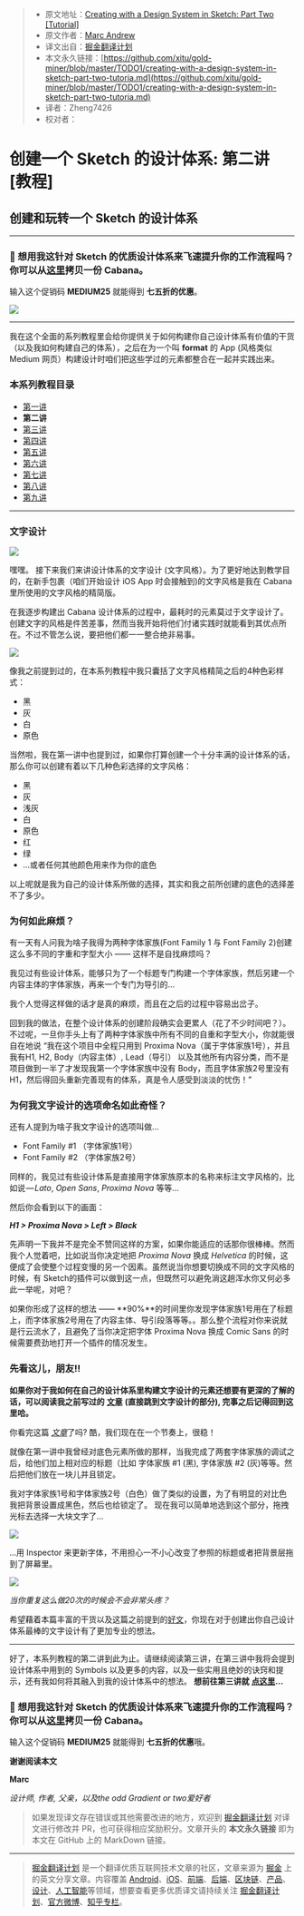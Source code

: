 > * 原文地址：[Creating with a Design System in Sketch: Part Two [Tutorial]](https://medium.com/sketch-app-sources/creating-with-a-design-system-in-sketch-part-two-tutorial-445e0264556a)
> * 原文作者：[Marc Andrew](https://medium.com/@marcandrew?source=post_header_lockup)
> * 译文出自：[掘金翻译计划](https://github.com/xitu/gold-miner)
> * 本文永久链接：[https://github.com/xitu/gold-miner/blob/master/TODO1/creating-with-a-design-system-in-sketch-part-two-tutoria.md](https://github.com/xitu/gold-miner/blob/master/TODO1/creating-with-a-design-system-in-sketch-part-two-tutoria.md)
> * 译者：Zheng7426
> * 校对者：

#  创建一个 Sketch 的设计体系: 第二讲 [教程]

## 创建和玩转一个 Sketch 的设计体系 

* * *

### 🎁 想用我这针对 Sketch 的优质设计体系来飞速提升你的工作流程吗？你可以从[这里](https://kissmyui.com/cabana)拷贝一份 Cabana。

输入这个促销码 **MEDIUM25** 就能得到 **七五折的优惠**。

![](https://cdn-images-1.medium.com/max/800/1*aEcIFESUCKiFVRpssVQTOA.jpeg)

* * *

我在这个全面的系列教程里会给你提供关于如何构建你自己设计体系有价值的干货（以及我如何构建自己的体系），之后在为一个叫 **format** 的 App (风格类似 Medium 网页）构建设计时咱们把这些学过的元素都整合在一起并实践出来。

### 本系列教程目录

*   [第一讲](https://github.com/xitu/gold-miner/blob/master/TODO1/creating-with-a-design-system-in-sketch-part-one-tutorial.md)
*   **第二讲**
*   [第三讲](https://github.com/xitu/gold-miner/blob/master/TODO1/creating-with-a-design-system-in-sketch-part-three-tutorial.md)
*   [第四讲](https://github.com/xitu/gold-miner/blob/master/TODO1/creating-with-a-design-system-in-sketch-part-four-tutorial.md)
*   [第五讲](https://github.com/xitu/gold-miner/blob/master/TODO1/creating-with-a-design-system-in-sketch-part-five-tutorial.md)
*   [第六讲](https://github.com/xitu/gold-miner/blob/master/TODO1/creating-with-a-design-system-in-sketch-part-six-tutorial.md)
*   [第七讲](https://github.com/xitu/gold-miner/blob/master/TODO1/creating-with-a-design-system-in-sketch-part-seven-tutorial.md)
*   [第八讲](https://github.com/xitu/gold-miner/blob/master/TODO1/creating-with-a-design-system-in-sketch-part-eight-tutorial.md)
*   [第九讲](https://github.com/xitu/gold-miner/blob/master/TODO1/creating-with-a-design-system-in-sketch-part-nine-tutorial.md)


* * *

### 文字设计

![](https://cdn-images-1.medium.com/max/800/1*HkYiqCoiWKrqrD_k-FLLQw.jpeg)

嘿嘿。 接下来我们来讲设计体系的文字设计 (文字风格）。为了更好地达到教学目的，在新手包裹（咱们开始设计 iOS App 时会接触到)的文字风格是我在 Cabana 里所使用的文字风格的精简版。

在我逐步构建出 Cabana 设计体系的过程中，最耗时的元素莫过于文字设计了。创建文字的风格是件苦差事，然而当我开始将他们付诸实践时就能看到其优点所在。不过不管怎么说，要把他们都一一整合绝非易事。

![](https://cdn-images-1.medium.com/max/800/1*AJ1Kize1DQ0RLs3cLSiPQA.jpeg)

像我之前提到过的，在本系列教程中我只囊括了文字风格精简之后的4种色彩样式：
- 黑
- 灰
- 白
- 原色

当然啦，我在第一讲中也提到过，如果你打算创建一个十分丰满的设计体系的话，那么你可以创建有着以下几种色彩选择的文字风格：

- 黑
- 灰
- 浅灰
- 白
- 原色
- 红
- 绿
- …或者任何其他颜色用来作为你的底色

以上呢就是我为自己的设计体系所做的选择，其实和我之前所创建的底色的选择差不了多少。

### 为何如此麻烦？

有一天有人问我为啥子我得为两种字体家族(Font Family 1 与 Font Family 2)创建这么多不同的字重和字型大小 —— 这样不是自找麻烦吗？

我见过有些设计体系，能够只为了一个标题专门构建一个字体家族，然后另建一个内容主体的字体家族，再来一个专门为导引的…

我个人觉得这样做的话才是真的麻烦，而且在之后的过程中容易出岔子。

回到我的做法，在整个设计体系的创建阶段确实会更累人（花了不少时间吧？）。不过呢，一旦你手头上有了两种字体家族中所有不同的自重和字型大小，你就能很自在地说 “我在这个项目中全程只用到 Proxima Nova（属于字体家族1号），并且我有H1, H2, Body（内容主体）, Lead（导引） 以及其他所有内容分类，而不是项目做到一半了才发现我第一个字体家族中没有 Body，而且字体家族2号里没有H1，然后得回头重新完善现有的体系，真是令人感受到淡淡的忧伤！”

### 为何我文字设计的选项命名如此奇怪？

还有人提到为啥子我文字设计的选项叫做…

- Font Family #1 （字体家族1号）
- Font Family #2 （字体家族2号）

同样的，我见过有些设计体系是直接用字体家族原本的名称来标注文字风格的，比如说 — _Lato_, _Open Sans_, _Proxima Nova_ 等等…

然后你会看到以下的画面：

**_H1 > Proxima Nova > Left > Black_**

先声明一下我并不是完全不赞同这样的方案，如果你能适应的话那你很棒棒。然而我个人觉着吧，比如说当你决定地把 _Proxima Nova_ 换成 _Helvetica_ 的时候，这便成了会使整个过程变慢的另一个因素。虽然说当你想要切换成不同的文字风格的时候，有 Sketch的插件可以做到这一点，但既然可以避免淌这趟浑水你又何必多此一举呢，对吧？

如果你形成了这样的想法 —— **90%**的时间里你发现字体家族1号用在了标题上，而字体家族2号用在了内容主体、导引段落等等。。那么整个流程对你来说就是行云流水了，且避免了当你决定把字体 Proxima Nova 换成 Comic Sans 的时候需要费劲地打开一个插件的情况发生。

### 先看这儿，朋友!!

**如果你对于我如何在自己的设计体系里构建文字设计的元素还想要有更深的了解的话，可以阅读我之前写过的** [**文章**](https://medium.com/sketch-app-sources/how-to-create-a-design-system-in-sketch-part-one-fd450dccab10) **(直接跳到文字设计的部分), 完事之后记得回到这里哈。**

你看完这篇 [*文章*](https://medium.com/sketch-app-sources/how-to-create-a-design-system-in-sketch-part-one-fd450dccab10)了吗? 酷，我们现在在一个节奏上，很稳！

就像在第一讲中我曾经对底色元素所做的那样，当我完成了两套字体家族的调试之后，给他们加上相对应的标题（比如 字体家族 #1 (黑), 字体家族 #2 (灰)等等。然后把他们放在一块儿并且锁定。 

我对字体家族1号和字体家族2号（白色）做了类似的设置，为了有明显的对比色我把背景设置成黑色，然后也给锁定了。
现在我可以简单地选到这个部分，拖拽光标去选择一大块文字了…

![](https://cdn-images-1.medium.com/max/800/1*RTccjxnSeMvzpOFHk0UxwQ.jpeg)

…用 Inspector 来更新字体，不用担心一不小心改变了参照的标题或者把背景层拖到了屏幕里。

![](https://cdn-images-1.medium.com/max/800/1*72TdwduU1t-2nIrLbO9SMQ.jpeg)

_当你重复这么做20次的时候会不会非常头疼？_

希望藉着本篇丰富的干货以及这篇之前提到的[好文](https://medium.com/sketch-app-sources/how-to-create-a-design-system-in-sketch-part-one-fd450dccab10)，你现在对于创建出你自己设计体系最棒的文字设计有了更加专业的想法。

* * *

好了，本系列教程的第二讲到此为止。请继续阅读第三讲，在第三讲中我将会提到设计体系中用到的 Symbols 以及更多的内容，以及一些实用且绝妙的诀窍和提示，还有我如何将其融入到我的设计体系中的想法。
**想前往第三讲就** [**点这里**](https://medium.com/sketch-app-sources/creating-with-a-design-system-in-sketch-part-three-tutorial-105b12a0944a)**…**

### 🎁 想用我这针对 Sketch 的优质设计体系来飞速提升你的工作流程吗？你可以从[这里](https://kissmyui.com/cabana)拷贝一份 Cabana。

输入这个促销码 **MEDIUM25** 就能得到 **七五折的优惠**哦。

**谢谢阅读本文**

**Marc**

_设计师, 作者, 父亲，以及the odd Gradient or two爱好者_

> 如果发现译文存在错误或其他需要改进的地方，欢迎到 [掘金翻译计划](https://github.com/xitu/gold-miner) 对译文进行修改并 PR，也可获得相应奖励积分。文章开头的 **本文永久链接** 即为本文在 GitHub 上的 MarkDown 链接。


---

> [掘金翻译计划](https://github.com/xitu/gold-miner) 是一个翻译优质互联网技术文章的社区，文章来源为 [掘金](https://juejin.im) 上的英文分享文章。内容覆盖 [Android](https://github.com/xitu/gold-miner#android)、[iOS](https://github.com/xitu/gold-miner#ios)、[前端](https://github.com/xitu/gold-miner#前端)、[后端](https://github.com/xitu/gold-miner#后端)、[区块链](https://github.com/xitu/gold-miner#区块链)、[产品](https://github.com/xitu/gold-miner#产品)、[设计](https://github.com/xitu/gold-miner#设计)、[人工智能](https://github.com/xitu/gold-miner#人工智能)等领域，想要查看更多优质译文请持续关注 [掘金翻译计划](https://github.com/xitu/gold-miner)、[官方微博](http://weibo.com/juejinfanyi)、[知乎专栏](https://zhuanlan.zhihu.com/juejinfanyi)。
